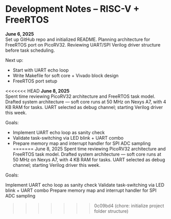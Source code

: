 # Development Notes – RISC-V + FreeRTOS

**June 6, 2025**  
Set up GitHub repo and initialized README. Planning architecture for FreeRTOS port on PicoRV32. Reviewing UART/SPI Verilog driver structure before task scheduling.

Next up:
- Start with UART echo loop
- Write Makefile for soft core + Vivado block design
- FreeRTOS port setup

<<<<<<< HEAD
**June 8, 2025**  
Spent time reviewing PicoRV32 architecture and FreeRTOS task model. Drafted system architecture — soft core runs at 50 MHz on Nexys A7, with 4 KB RAM for tasks. UART selected as debug channel; starting Verilog driver this week.

Goals:
- Implement UART echo loop as sanity check
- Validate task-switching via LED blink + UART combo
- Prepare memory map and interrupt handler for SPI ADC sampling
=======
June 8, 2025
Spent time reviewing PicoRV32 architecture and FreeRTOS task model. Drafted system architecture — soft core runs at 50 MHz on Nexys A7, with 4 KB RAM for tasks. UART selected as debug channel; starting Verilog driver this week.

Goals:

Implement UART echo loop as sanity check
Validate task-switching via LED blink + UART combo
Prepare memory map and interrupt handler for SPI ADC sampling
>>>>>>> 0c09bd4 (chore: initialize project folder structure)
